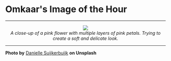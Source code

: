 # Omkaar's Image of the Hour

---

<div align="center">

<a href="https://unsplash.com/photos/a-pink-flower-floats-on-a-pink-background-4tl-lotlvEg">
  <img src="https://images.unsplash.com/photo-1749307918200-5e37c3b2fbc4?crop=entropy&cs=tinysrgb&fit=max&fm=jpg&ixid=M3w3NjA2Nzh8MHwxfHJhbmRvbXx8fHx8fHx8fDE3NTExNTg4MDB8&ixlib=rb-4.1.0&q=80&w=1080" style="max-width:100%; height:auto;">
</a>

<br>
<i>A close-up of a pink flower with multiple layers of pink petals. Trying to create a soft and delicate look.</i>

</div>

---

**Photo by** [Danielle Suijkerbuijk](https://unsplash.com/@vandaantje) **on Unsplash**
